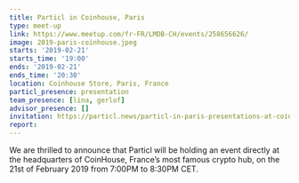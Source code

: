 ```yaml
---
title: Particl in Coinhouse, Paris
type: meet-up
link: https://www.meetup.com/fr-FR/LMDB-CH/events/258656626/
image: 2019-paris-coinhouse.jpeg
starts: '2019-02-21'
starts_time: '19:00'
ends: '2019-02-21'
ends_time: '20:30'
location: Coinhouse Store, Paris, France
particl_presence: presentation
team_presence: [lina, gerlof]
advisor_presence: []
invitation: https://particl.news/particl-in-paris-presentations-at-coinhouse-a38106cdd36a
report:
---
```


We are thrilled to announce that Particl will be holding an event directly at the headquarters of CoinHouse, France’s most famous crypto hub, on the 21st of February 2019 from 7:00PM to 8:30PM CET.